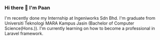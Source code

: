 ### Hi there 👋 I'm Paan

I'm recently done my Internship at Ingeniworks Sdn Bhd.
I'm graduate from Universiti Teknologi MARA Kampus Jasin (Bachelor of Computer Science(Hons.)).
I'm currently learning on how to become a professional in Laravel framework.

